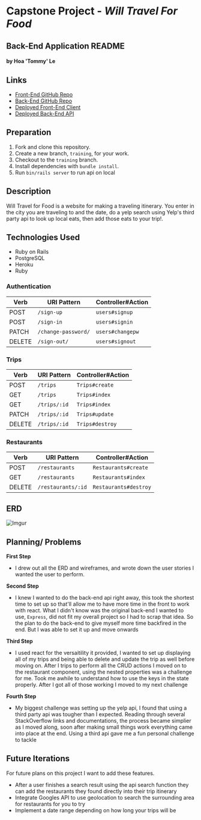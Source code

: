 # Capstone Project - *Will Travel For Food*

## Back-End Application README

#### by Hoa 'Tommy' Le

## Links
* [Front-End GitHub Repo](https://github.com/Tommyle90/willtravelforfood-cli)
* [Back-End GitHub Repo](https://github.com/Tommyle90/willtravelforfood-api)
* [Deployed Front-End Client](https://tommyle90.github.io/willtravelforfood-cli/)
* [Deployed Back-End API](https://fathomless-eyrie-86820.herokuapp.com/)

## Preparation

1.  Fork and clone this repository.
1.  Create a new branch, `training`, for your work.
1.  Checkout to the `training` branch.
1.  Install dependencies with `bundle install`.
1.  Run `bin/rails server` to run api on local

## Description
Will Travel for Food is a website for making a traveling itinerary. You enter in the city you are traveling to and the date, do a yelp search using Yelp's third party api to look up local eats, then add those eats to your trip!.

## Technologies Used
* Ruby on Rails
* PostgreSQL
* Heroku
* Ruby

### Authentication
| Verb   | URI Pattern            | Controller#Action |
|--------|------------------------|-------------------|
| POST   | `/sign-up`             | `users#signup`    |
| POST   | `/sign-in`             | `users#signin`    |
| PATCH  | `/change-password/`    | `users#changepw`  |
| DELETE | `/sign-out/`           | `users#signout`   |
### Trips
| Verb   | URI Pattern            | Controller#Action |
|--------|------------------------|-------------------|
| POST   | `/trips`               | `Trips#create`    |
| GET    | `/trips`               | `Trips#index`     |
| GET    | `/trips/:id`           | `Trips#index`     |
| PATCH  | `/trips/:id`           | `Trips#update`    |
| DELETE | `/trips/:id`           | `Trips#destroy`   |

### Restaurants
| Verb   | URI Pattern            | Controller#Action |
|--------|------------------------|-------------------|
| POST   | `/restaurants`         | `Restaurants#create`    |
| GET    | `/restaurants`         | `Restaurants#index`     |
| DELETE | `/restaurants/:id`     | `Restaurants#destroy`   |


## ERD
![Imgur](https://i.imgur.com/3Towk0Z.jpg)

## Planning/ Problems

**First Step**
- I drew out all the ERD and wireframes, and wrote down the user stories I wanted the user to perform.

**Second Step**
- I knew I wanted to do the back-end api right away, this took the shortest time to set up so that'll allow me to have more time in the front to work with react. What I didn't know was the original back-end I wanted to use, `Express`, did not fit my overall project so I had to scrap that idea. So the plan to do the back-end to give myself more time backfired in the end. But I was able to set it up and move onwards

**Third Step**
- I used react for the versaitility it provided, I wanted to set up displaying all of my trips and being able to delete and update the trip as well before moving on. After I trips to perform all the CRUD actions I moved on to the restaurant component, using the nested properties was a challenge for me. Took me awhile to understand how to use the keys in the state properly. After I got all of those working I moved to my next challenge

**Fourth Step**
- My biggest challenge was setting up the yelp api, I found that using a third party api was tougher than I expected. Reading through several StackOverflow links and documentations, the process became simplier as I moved along, soon after making small things work everything came into place at the end. Using a third api gave me a fun personal challenge to tackle

## Future Iterations

For future plans on this project I want to add these features.
- After a user finishes a search result using the api search function they can add the restaurants they found directly into their trip itinerary
- Integrate Googles API to use geolocation to search the surrounding area for restaurants for you to try
- Implement a date range depending on how long your trips will be
